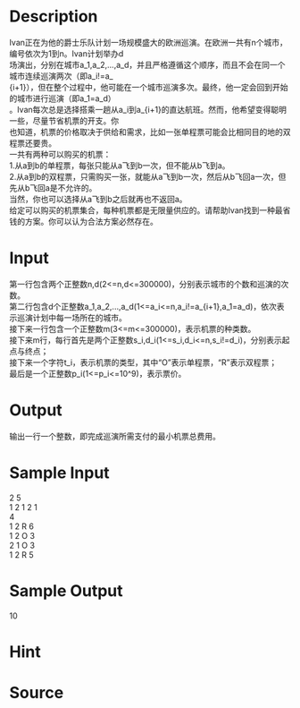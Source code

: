 
# Description

<div class="content"><div>Ivan正在为他的爵士乐队计划一场规模盛大的欧洲巡演。在欧洲一共有n个城市，编号依次为1到n。Ivan计划举办d</div>
<div>场演出，分别在城市a_1,a_2,...,a_d，并且严格遵循这个顺序，而且不会在同一个城市连续巡演两次（即a_i!=a_</div>
<div>{i+1}），但在整个过程中，他可能在一个城市巡演多次。最终，他一定会回到开始的城市进行巡演（即a_1=a_d）</div>
<div>。Ivan每次总是选择搭乘一趟从a_i到a_{i+1}的直达航班。然而，他希望变得聪明一些，尽量节省机票的开支。你</div>
<div>也知道，机票的价格取决于供给和需求，比如一张单程票可能会比相同目的地的双程票还要贵。</div>
<div></div>
<div>一共有两种可以购买的机票：</div>
<div></div>
<div>1.从a到b的单程票，每张只能从a飞到b一次，但不能从b飞到a。</div>
<div></div>
<div>2.从a到b的双程票，只需购买一张，就能从a飞到b一次，然后从b飞回a一次，但先从b飞回a是不允许的。</div>
<div>当然，你也可以选择从a飞到b之后就再也不返回a。</div>
<div></div>
<div>给定可以购买的机票集合，每种机票都是无限量供应的。请帮助Ivan找到一种最省钱的方案。你可以认为合法方案必然存在。</div>
<div></div></div>

# Input

<div class="content"><div>第一行包含两个正整数n,d(2&lt;=n,d&lt;=300000)，分别表示城市的个数和巡演的次数。</div>
<div>第二行包含d个正整数a_1,a_2,...,a_d(1&lt;=a_i&lt;=n,a_i!=a_{i+1},a_1=a_d)，依次表示巡演计划中每一场所在的城市。</div>
<div>接下来一行包含一个正整数m(3&lt;=m&lt;=300000)，表示机票的种类数。</div>
<div>接下来m行，每行首先是两个正整数s_i,d_i(1&lt;=s_i,d_i&lt;=n,s_i!=d_i)，分别表示起点与终点；</div>
<div>接下来一个字符t_i，表示机票的类型，其中“O”表示单程票，“R”表示双程票；</div>
<div>最后是一个正整数p_i(1&lt;=p_i&lt;=10^9)，表示票价。</div>
<div></div></div>

# Output

<div class="content"><div>输出一行一个整数，即完成巡演所需支付的最小机票总费用。</div>
<div></div></div>

# Sample Input

<div class="content"><span class="sampledata">2 5<br/>
1 2 1 2 1<br/>
4<br/>
1 2 R 6<br/>
1 2 O 3<br/>
2 1 O 3<br/>
1 2 R 5</span></div>

# Sample Output

<div class="content"><span class="sampledata">10</span></div>

# Hint

<div class="content"><p></p></div>

# Source

<div class="content"><p><a href="problemset.php?search="></a></p></div>

